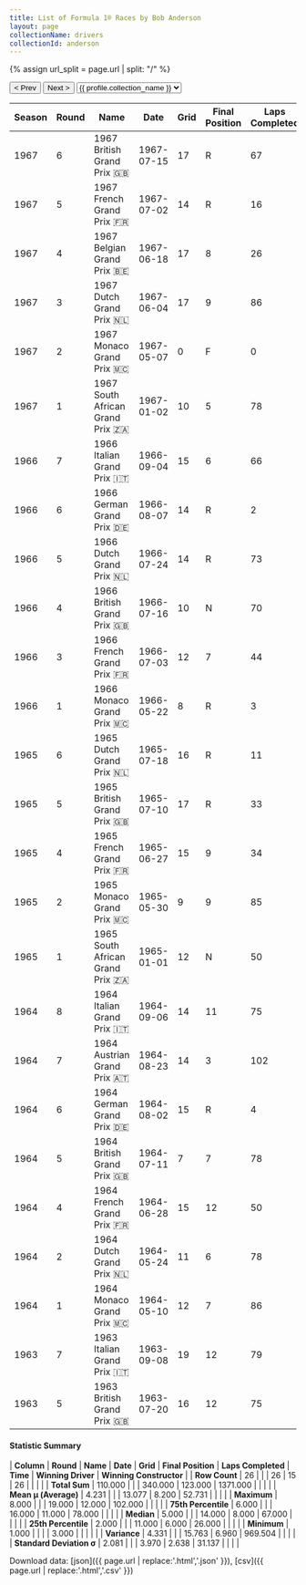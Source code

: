 ```yaml
---
title: List of Formula 1® Races by Bob Anderson
layout: page
collectionName: drivers
collectionId: anderson
---
```


{% assign url_split = page.url | split: "/" %}
<div id="collection-navigation">
<button onclick="selector.options[selector.selectedIndex-1].value && (window.location = selector.options[selector.selectedIndex-1].value);">&lt; Prev</button>
<button onclick="selector.options[selector.selectedIndex+1].value && (window.location = selector.options[selector.selectedIndex+1].value);">Next &gt;</button>
<select id="selector" onchange="this.options[this.selectedIndex].value && (window.location = this.options[this.selectedIndex].value);">
  {% for collectionId in site.data[page.collectionName].refs %}
    {% if collectionId == page.collectionId %}
      {% assign selected = "selected" %}
    {% else %}
      {% assign selected = "" %}
    {% endif %}
    {% assign profile = site.data[page.collectionName][collectionId].profile %}
    <option value="/f1/{{ page.collectionName }}/{{ collectionId }}/{{ url_split[4] }}" {{ selected }}>{{ profile.collection_name }}</option>
  {% endfor %}
</select>
</div>

| Season | Round | Name | Date | Grid | Final Position | Laps Completed | Time | Winning Driver | Winning Constructor |
|--|--|--|--|--|--|--|--|--|--|
| 1967 | 6 | 1967 British Grand Prix 🇬🇧 | 1967-07-15 | 17 | R | 67 |   | Jim Clark 🇬🇧 | Lotus-Ford 🇬🇧 |
| 1967 | 5 | 1967 French Grand Prix 🇫🇷 | 1967-07-02 | 14 | R | 16 |   | Jack Brabham 🇦🇺 | Brabham-Repco 🇬🇧 |
| 1967 | 4 | 1967 Belgian Grand Prix 🇧🇪 | 1967-06-18 | 17 | 8 | 26 |   | Dan Gurney 🇺🇸 | Eagle-Weslake 🇺🇸 |
| 1967 | 3 | 1967 Dutch Grand Prix 🇳🇱 | 1967-06-04 | 17 | 9 | 86 |   | Jim Clark 🇬🇧 | Lotus-Ford 🇬🇧 |
| 1967 | 2 | 1967 Monaco Grand Prix 🇲🇨 | 1967-05-07 | 0 | F | 0 |   | Denny Hulme 🇳🇿 | Brabham-Repco 🇬🇧 |
| 1967 | 1 | 1967 South African Grand Prix 🇿🇦 | 1967-01-02 | 10 | 5 | 78 |   | Pedro Rodríguez 🇲🇽 | Cooper-Maserati 🇬🇧 |
| 1966 | 7 | 1966 Italian Grand Prix 🇮🇹 | 1966-09-04 | 15 | 6 | 66 |   | Ludovico Scarfiotti 🇮🇹 | Ferrari 🇮🇹 |
| 1966 | 6 | 1966 German Grand Prix 🇩🇪 | 1966-08-07 | 14 | R | 2 |   | Jack Brabham 🇦🇺 | Brabham-Repco 🇬🇧 |
| 1966 | 5 | 1966 Dutch Grand Prix 🇳🇱 | 1966-07-24 | 14 | R | 73 |   | Jack Brabham 🇦🇺 | Brabham-Repco 🇬🇧 |
| 1966 | 4 | 1966 British Grand Prix 🇬🇧 | 1966-07-16 | 10 | N | 70 |   | Jack Brabham 🇦🇺 | Brabham-Repco 🇬🇧 |
| 1966 | 3 | 1966 French Grand Prix 🇫🇷 | 1966-07-03 | 12 | 7 | 44 |   | Jack Brabham 🇦🇺 | Brabham-Repco 🇬🇧 |
| 1966 | 1 | 1966 Monaco Grand Prix 🇲🇨 | 1966-05-22 | 8 | R | 3 |   | Jackie Stewart 🇬🇧 | BRM 🇬🇧 |
| 1965 | 6 | 1965 Dutch Grand Prix 🇳🇱 | 1965-07-18 | 16 | R | 11 |   | Jim Clark 🇬🇧 | Lotus-Climax 🇬🇧 |
| 1965 | 5 | 1965 British Grand Prix 🇬🇧 | 1965-07-10 | 17 | R | 33 |   | Jim Clark 🇬🇧 | Lotus-Climax 🇬🇧 |
| 1965 | 4 | 1965 French Grand Prix 🇫🇷 | 1965-06-27 | 15 | 9 | 34 |   | Jim Clark 🇬🇧 | Lotus-Climax 🇬🇧 |
| 1965 | 2 | 1965 Monaco Grand Prix 🇲🇨 | 1965-05-30 | 9 | 9 | 85 |   | Graham Hill 🇬🇧 | BRM 🇬🇧 |
| 1965 | 1 | 1965 South African Grand Prix 🇿🇦 | 1965-01-01 | 12 | N | 50 |   | Jim Clark 🇬🇧 | Lotus-Climax 🇬🇧 |
| 1964 | 8 | 1964 Italian Grand Prix 🇮🇹 | 1964-09-06 | 14 | 11 | 75 |   | John Surtees 🇬🇧 | Ferrari 🇮🇹 |
| 1964 | 7 | 1964 Austrian Grand Prix 🇦🇹 | 1964-08-23 | 14 | 3 | 102 |   | Lorenzo Bandini 🇮🇹 | Ferrari 🇮🇹 |
| 1964 | 6 | 1964 German Grand Prix 🇩🇪 | 1964-08-02 | 15 | R | 4 |   | John Surtees 🇬🇧 | Ferrari 🇮🇹 |
| 1964 | 5 | 1964 British Grand Prix 🇬🇧 | 1964-07-11 | 7 | 7 | 78 |   | Jim Clark 🇬🇧 | Lotus-Climax 🇬🇧 |
| 1964 | 4 | 1964 French Grand Prix 🇫🇷 | 1964-06-28 | 15 | 12 | 50 |   | Dan Gurney 🇺🇸 | Brabham-Climax 🇬🇧 |
| 1964 | 2 | 1964 Dutch Grand Prix 🇳🇱 | 1964-05-24 | 11 | 6 | 78 |   | Jim Clark 🇬🇧 | Lotus-Climax 🇬🇧 |
| 1964 | 1 | 1964 Monaco Grand Prix 🇲🇨 | 1964-05-10 | 12 | 7 | 86 |   | Graham Hill 🇬🇧 | BRM 🇬🇧 |
| 1963 | 7 | 1963 Italian Grand Prix 🇮🇹 | 1963-09-08 | 19 | 12 | 79 |   | Jim Clark 🇬🇧 | Lotus-Climax 🇬🇧 |
| 1963 | 5 | 1963 British Grand Prix 🇬🇧 | 1963-07-20 | 16 | 12 | 75 |   | Jim Clark 🇬🇧 | Lotus-Climax 🇬🇧 |

#### Statistic Summary

| **Column** | **Round** | **Name** | **Date** | **Grid** | **Final Position** | **Laps Completed** | **Time** | **Winning Driver** | **Winning Constructor** |
| **Row Count** | 26 |  |  | 26 | 15 | 26 |  |  |  |
| **Total Sum** | 110.000 |  |  | 340.000 | 123.000 | 1371.000 |  |  |  |
| **Mean μ (Average)** | 4.231 |  |  | 13.077 | 8.200 | 52.731 |  |  |  |
| **Maximum** | 8.000 |  |  | 19.000 | 12.000 | 102.000 |  |  |  |
| **75th Percentile** | 6.000 |  |  | 16.000 | 11.000 | 78.000 |  |  |  |
| **Median** | 5.000 |  |  | 14.000 | 8.000 | 67.000 |  |  |  |
| **25th Percentile** | 2.000 |  |  | 11.000 | 6.000 | 26.000 |  |  |  |
| **Minimum** | 1.000 |  |  |  | 3.000 |  |  |  |  |
| **Variance** | 4.331 |  |  | 15.763 | 6.960 | 969.504 |  |  |  |
| **Standard Deviation σ** | 2.081 |  |  | 3.970 | 2.638 | 31.137 |  |  |  |

Download data: [json]({{ page.url | replace:'.html','.json' }}), [csv]({{ page.url | replace:'.html','.csv' }})
